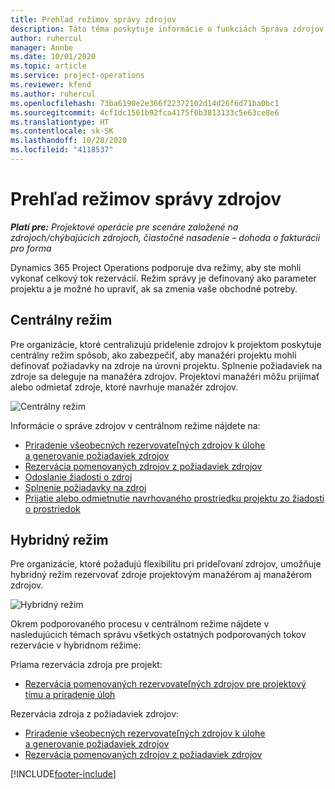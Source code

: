 ```yaml
---
title: Prehľad režimov správy zdrojov
description: Táto téma poskytuje informácie o funkciách Správa zdrojov v Dynamics 365 Project Operations.
author: ruhercul
manager: Annbe
ms.date: 10/01/2020
ms.topic: article
ms.service: project-operations
ms.reviewer: kfend
ms.author: ruhercul
ms.openlocfilehash: 73ba6190e2e366f22372102d14d26f6d71ba0bc1
ms.sourcegitcommit: 4cf1dc1561b92fca4175f0b3813133c5e63ce8e6
ms.translationtype: HT
ms.contentlocale: sk-SK
ms.lasthandoff: 10/28/2020
ms.locfileid: "4118537"
---
```

# <a name="resource-management-modes-overview"></a>Prehľad režimov správy zdrojov

_**Platí pre:** Projektové operácie pre scenáre založené na zdrojoch/chýbajúcich zdrojoch, čiastočné nasadenie – dohoda o fakturácii pro forma_


Dynamics 365 Project Operations podporuje dva režimy, aby ste mohli vykonať celkový tok rezervácií. Režim správy je definovaný ako parameter projektu a je možné ho upraviť, ak sa zmenia vaše obchodné potreby.    

## <a name="central-mode"></a>Centrálny režim
Pre organizácie, ktoré centralizujú pridelenie zdrojov k projektom poskytuje centrálny režim spôsob, ako zabezpečiť, aby manažéri projektu mohli definovať požiadavky na zdroje na úrovni projektu. Splnenie požiadaviek na zdroje sa deleguje na manažéra zdrojov. Projektoví manažéri môžu prijímať alebo odmietať zdroje, ktoré navrhuje manažér zdrojov.

![Centrálny režim](./media/resource-management-central.png)

Informácie o správe zdrojov v centrálnom režime nájdete na:

- [Priradenie všeobecných rezervovateľných zdrojov k úlohe a generovanie požiadaviek zdrojov](https://docs.microsoft.com/dynamics365/project-service/assign-generic-bookable-resource)
- [Rezervácia pomenovaných zdrojov z požiadaviek zdrojov](https://docs.microsoft.com/dynamics365/project-service/book-named-resource)
- [Odoslanie žiadosti o zdroj](https://docs.microsoft.com/dynamics365/project-service/submit-resource-request)
- [Splnenie požiadavky na zdroj](https://docs.microsoft.com/dynamics365/project-service/resource-management-fulfill-requests)
- [Prijatie alebo odmietnutie navrhovaného prostriedku projektu zo žiadosti o prostriedok](https://docs.microsoft.com/dynamics365/project-service/accept-reject-proposed-resource)

## <a name="hybrid-mode"></a>Hybridný režim
Pre organizácie, ktoré požadujú flexibilitu pri prideľovaní zdrojov, umožňuje hybridný režim rezervovať zdroje projektovým manažérom aj manažérom zdrojov.

![Hybridný režim](./media/resource-management-hybrid.png)

Okrem podporovaného procesu v centrálnom režime nájdete v nasledujúcich témach správu všetkých ostatných podporovaných tokov rezervácie v hybridnom režime:

Priama rezervácia zdroja pre projekt:
- [Rezervácia pomenovaných rezervovateľných zdrojov pre projektový tímu a priradenie úloh](https://docs.microsoft.com/dynamics365/project-service/assign-named-bookable-resource)

Rezervácia zdroja z požiadaviek zdrojov:
- [Priradenie všeobecných rezervovateľných zdrojov k úlohe a generovanie požiadaviek zdrojov](https://docs.microsoft.com/dynamics365/project-service/assign-generic-bookable-resource)
- [Rezervácia pomenovaných zdrojov z požiadaviek zdrojov](https://docs.microsoft.com/dynamics365/project-service/book-named-resource)


[!INCLUDE[footer-include](../includes/footer-banner.md)]